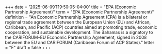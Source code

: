 +++
date = '2025-06-09T19:50:05-04:00'
title = "EPA (Economic Partnership Agreement)"
term = "EPA (Economic Partnership Agreement)"
definition = "An Economic Partnership Agreement (EPA) is a bilateral or regional trade agreement between the European Union (EU) and African, Caribbean, and Pacific (ACP) countries aimed at promoting trade, economic cooperation, and sustainable development. The Bahamas is a signatory to the CARIFORUM–EU Economic Partnership Agreement, signed in 2008 between the EU and CARIFORUM (Caribbean Forum of ACP States)."
letter = "E"
draft = false
+++

